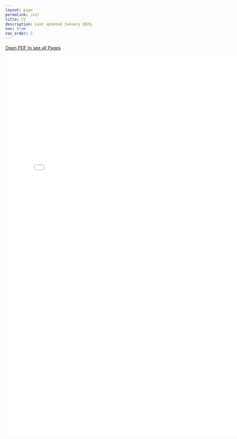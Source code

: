 ```yaml
---
layout: page
permalink: /cv/
title: CV
description: Last updated January 2025. 
nav: true
nav_order: 2
---
```


<a href="/assets/pdf/HamakiotesCV.pdf" target="_blank">Open PDF to see all Pages</a>

<embed src="/assets/pdf/HamakiotesCV.pdf" type="application/pdf" width="780" height="1200">

